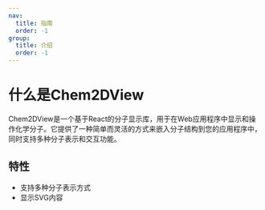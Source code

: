 ```yaml
---
nav: 
  title: 指南
  order: -1
group:
  title: 介绍
  order: -1
---
```

# 什么是Chem2DView
Chem2DView是一个基于React的分子显示库，用于在Web应用程序中显示和操作化学分子。它提供了一种简单而灵活的方式来嵌入分子结构到您的应用程序中，同时支持多种分子表示和交互功能。
## 特性
- 支持多种分子表示方式
- 显示SVG内容
